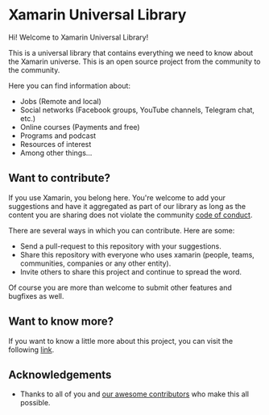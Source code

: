 # Xamarin Universal Library

Hi! Welcome to Xamarin Universal Library!

This is a universal library that contains everything we need to know about the Xamarin universe. This is an open source project from the community to the community. 

Here you can find information about:

- Jobs (Remote and local)
- Social networks (Facebook groups, YouTube channels, Telegram chat, etc.)
- Online courses (Payments and free)
- Programs and podcast
- Resources of interest
- Among other things…

## Want to contribute?

If you use Xamarin, you belong here. You're welcome to add your suggestions and have it aggregated as part of our library as long as the content you are sharing does not violate the community [code of conduct](https://github.com/xamarinuniverse/XamarinUniversalLibrary/CODE_OF_CONDUCT.md).

There are several ways in which you can contribute. Here are some:

- Send a pull-request to this repository with your suggestions.
- Share this repository with everyone who uses xamarin (people, teams, communities, companies or any other entity).
- Invite others to share this project and continue to spread the word.

Of course you are more than welcome to submit other features and bugfixes as well.

## Want to know more?

If you want to know a little more about this project, you can visit the following [link](https://luismts.com/blog/xamarin/universal-xamarin-library).

## Acknowledgements

* Thanks to all of you and [our awesome contributors](https://github.com/xamarinuniverse/XamarinUniversalLibrary/graphs/contributors) who make this all possible.

